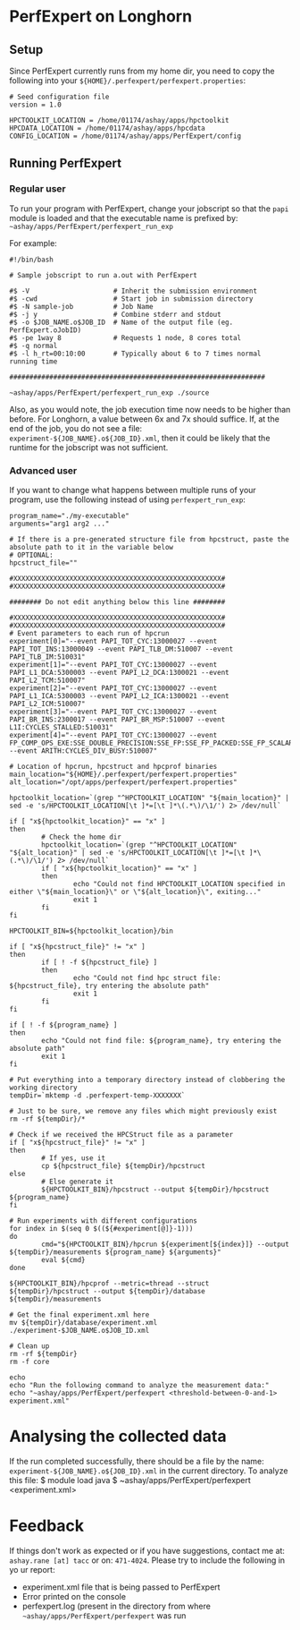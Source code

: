 
# PerfExpert on Longhorn
## Setup
Since PerfExpert currently runs from my home dir, you need to copy the following into your `${HOME}/.perfexpert/perfexpert.properties`:
    
    # Seed configuration file
    version = 1.0
    
    HPCTOOLKIT_LOCATION = /home/01174/ashay/apps/hpctoolkit
    HPCDATA_LOCATION = /home/01174/ashay/apps/hpcdata
    CONFIG_LOCATION = /home/01174/ashay/apps/PerfExpert/config 

## Running PerfExpert
### Regular user
To run your program with PerfExpert, change your jobscript so that the `papi` module is loaded and that the executable name is prefixed by: `~ashay/apps/PerfExpert/perfexpert_run_exp`

For example:
   
    #!/bin/bash
   
    # Sample jobscript to run a.out with PerfExpert
   
    #$ -V                     # Inherit the submission environment
    #$ -cwd                   # Start job in submission directory
    #$ -N sample-job          # Job Name
    #$ -j y                   # Combine stderr and stdout
    #$ -o $JOB_NAME.o$JOB_ID  # Name of the output file (eg. PerfExpert.oJobID)
    #$ -pe 1way 8             # Requests 1 node, 8 cores total
    #$ -q normal
    #$ -l h_rt=00:10:00       # Typically about 6 to 7 times normal running time
   
    ################################################################
   
    ~ashay/apps/PerfExpert/perfexpert_run_exp ./source
   

Also, as you would note, the job execution time now needs to be higher than before. For Longhorn, a value between 6x and 7x should suffice. If, at the end of the job, you do not see a file: `experiment-${JOB_NAME}.o${JOB_ID}.xml`, then it could be likely that the runtime for the jobscript was not sufficient.



### Advanced user
If you want to change what happens between multiple runs of your program, use the following instead of using `perfexpert_run_exp`:<br/>

   
    program_name="./my-executable"
    arguments="arg1 arg2 ..."
   
    # If there is a pre-generated structure file from hpcstruct, paste the absolute path to it in the variable below
    # OPTIONAL:
    hpcstruct_file=""
 
    #XXXXXXXXXXXXXXXXXXXXXXXXXXXXXXXXXXXXXXXXXXXXXXXXXXXX#
    #XXXXXXXXXXXXXXXXXXXXXXXXXXXXXXXXXXXXXXXXXXXXXXXXXXXX#
   
    ######## Do not edit anything below this line ########
   
    #XXXXXXXXXXXXXXXXXXXXXXXXXXXXXXXXXXXXXXXXXXXXXXXXXXXX#
    #XXXXXXXXXXXXXXXXXXXXXXXXXXXXXXXXXXXXXXXXXXXXXXXXXXXX#
    # Event parameters to each run of hpcrun
    experiment[0]="--event PAPI_TOT_CYC:13000027 --event PAPI_TOT_INS:13000049 --event PAPI_TLB_DM:510007 --event PAPI_TLB_IM:510031"
    experiment[1]="--event PAPI_TOT_CYC:13000027 --event PAPI_L1_DCA:5300003 --event PAPI_L2_DCA:1300021 --event PAPI_L2_TCM:510007"
    experiment[2]="--event PAPI_TOT_CYC:13000027 --event PAPI_L1_ICA:5300003 --event PAPI_L2_ICA:1300021 --event PAPI_L2_ICM:510007"
    experiment[3]="--event PAPI_TOT_CYC:13000027 --event PAPI_BR_INS:2300017 --event PAPI_BR_MSP:510007 --event L1I:CYCLES_STALLED:510031"
    experiment[4]="--event PAPI_TOT_CYC:13000027 --event FP_COMP_OPS_EXE:SSE_DOUBLE_PRECISION:SSE_FP:SSE_FP_PACKED:SSE_FP_SCALAR:SSE_SINGLE_PRECISION:X87:5300003 --event ARITH:CYCLES_DIV_BUSY:510007"

    # Location of hpcrun, hpcstruct and hpcprof binaries
    main_location="${HOME}/.perfexpert/perfexpert.properties"
    alt_location="/opt/apps/perfexpert/perfexpert.properties"
   
    hpctoolkit_location=`(grep "^HPCTOOLKIT_LOCATION" "${main_location}" | sed -e 's/HPCTOOLKIT_LOCATION[\t ]*=[\t ]*\(.*\)/\1/') 2> /dev/null`
   
    if [ "x${hpctoolkit_location}" == "x" ]
    then
            # Check the home dir
            hpctoolkit_location=`(grep "^HPCTOOLKIT_LOCATION" "${alt_location}" | sed -e 's/HPCTOOLKIT_LOCATION[\t ]*=[\t ]*\(.*\)/\1/') 2> /dev/null`
            if [ "x${hpctoolkit_location}" == "x" ]
            then
                    echo "Could not find HPCTOOLKIT_LOCATION specified in either \"${main_location}\" or \"${alt_location}\", exiting..."
                    exit 1
            fi
    fi
   
    HPCTOOLKIT_BIN=${hpctoolkit_location}/bin
   
    if [ "x${hpcstruct_file}" != "x" ]
    then
            if [ ! -f ${hpcstruct_file} ]
            then
                    echo "Could not find hpc struct file: ${hpcstruct_file}, try entering the absolute path"
                    exit 1
            fi
    fi
   
    if [ ! -f ${program_name} ]
    then
            echo "Could not find file: ${program_name}, try entering the absolute path"
            exit 1
    fi
   
    # Put everything into a temporary directory instead of clobbering the working directory
    tempDir=`mktemp -d .perfexpert-temp-XXXXXXX`
   
    # Just to be sure, we remove any files which might previously exist
    rm -rf ${tempDir}/*
   
    # Check if we received the HPCStruct file as a parameter
    if [ "x${hpcstruct_file}" != "x" ]
    then
            # If yes, use it
            cp ${hpcstruct_file} ${tempDir}/hpcstruct
    else
            # Else generate it
            ${HPCTOOLKIT_BIN}/hpcstruct --output ${tempDir}/hpcstruct ${program_name}
    fi
   
    # Run experiments with different configurations
    for index in $(seq 0 $((${#experiment[@]}-1)))
    do
            cmd="${HPCTOOLKIT_BIN}/hpcrun ${experiment[${index}]} --output ${tempDir}/measurements ${program_name} ${arguments}"
            eval ${cmd}
    done
   
    ${HPCTOOLKIT_BIN}/hpcprof --metric=thread --struct ${tempDir}/hpcstruct --output ${tempDir}/database ${tempDir}/measurements
   
    # Get the final experiment.xml here
    mv ${tempDir}/database/experiment.xml ./experiment-$JOB_NAME.o$JOB_ID.xml
   
    # Clean up
    rm -rf ${tempDir}
    rm -f core
   
    echo
    echo "Run the following command to analyze the measurement data:"
    echo "~ashay/apps/PerfExpert/perfexpert <threshold-between-0-and-1> experiment.xml"
   

# Analysing the collected data
If the run completed successfully, there should be a file by the name: `experiment-${JOB_NAME}.o${JOB_ID}.xml` in the current directory. To analyze this file:
    $ module load java
    $ ~ashay/apps/PerfExpert/perfexpert <threshold-between-0-and-1> <experiment.xml>
   

# Feedback
If things don't work as expected or if you have suggestions, contact me at: `ashay.rane [at] tacc` or on: `471-4024`. Please try to include the following in yo
ur report:
*   experiment.xml file that is being passed to PerfExpert
*   Error printed on the console
*   perfexpert.log (present in the directory from where `~ashay/apps/PerfExpert/perfexpert` was run
